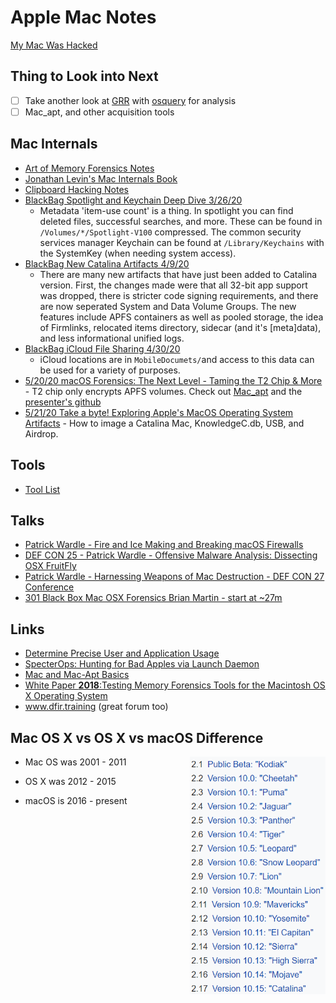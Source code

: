 # Apple Mac Notes

[My Mac Was Hacked](mymacwashacked.md)


## Thing to Look into Next

- [ ] Take another look at [GRR](https://github.com/google/grr) with [osquery](https://github.com/osquery/osquery) for analysis
- [ ] Mac\_apt, and other acquisition tools

## Mac Internals

- [Art of Memory Forensics Notes](AoMF_Mac.md)
- [Jonathan Levin's Mac Internals Book](MacInternals.md)
- [Clipboard Hacking Notes](Clipboard.md)
- [BlackBag Spotlight and Keychain Deep Dive 3/26/20](BlackBag_SpotlightAndKeychain.md)
  - Metadata 'item-use count' is a thing. In spotlight you can find deleted files, successful searches, and more. These can be found in `/Volumes/*/Spotlight-V100` compressed. The common security services manager Keychain can be found at `/Library/Keychains` with the SystemKey (when needing system access).
- [BlackBag New Catalina Artifacts 4/9/20](BlackBag_CatalinaArtifacts.md)
  - There are many new artifacts that have just been added to Catalina version. First, the changes made were that all 32-bit app support was dropped, there is stricter code signing requirements, and there are now seperated System and Data Volume Groups. The new features include APFS containers as well as pooled storage, the idea of Firmlinks, relocated items directory, sidecar (and it's [meta]data), and less informational unified logs.
- [BlackBag iCloud File Sharing 4/30/20](BlackBag_iCloudFS_sharing.md)
  - iCloud locations are in `MobileDocumets/`and access to this data can be used for a variety of purposes.
- [5/20/20 macOS Forensics: The Next Level - Taming the T2 Chip & More](TamingtheT2Chip.md) - T2 chip only encrypts APFS volumes. Check out [Mac_apt](https://github.com/ydkhatri/mac_apt) and the [presenter's github](https://github.com/ydkhatri/MacForensics)
- [5/21/20 Take a byte! Exploring Apple's MacOS Operating System Artifacts](ExploringMacOSArtifacts.md) - How to image a Catalina Mac, KnowledgeC.db, USB, and Airdrop.

## Tools

- [Tool List](ActiveDev.md)

## Talks

- [Patrick Wardle - Fire and Ice Making and Breaking macOS Firewalls](https://www.youtube.com/watch?v=UlT5KFTMn2k)
- [DEF CON 25 - Patrick Wardle - Offensive Malware Analysis: Dissecting OSX FruitFly](https://www.youtube.com/watch?v=q7VZtCUphgg&t=1s)
- [Patrick Wardle - Harnessing Weapons of Mac Destruction - DEF CON 27 Conference](https://www.youtube.com/watch?v=InL3YA_6P6s)
- [301 Black Box Mac OSX Forensics Brian Martin - start at ~27m](https://www.youtube.com/watch?v=AG72W_LVidI)

## Links

* [Determine Precise User and Application Usage](https://www.mac4n6.com/blog/2018/8/5/knowledge-is-power-using-the-knowledgecdb-database-on-macos-and-ios-to-determine-precise-user-and-application-usage)
* [SpecterOps: Hunting for Bad Apples via Launch Daemon](https://posts.specterops.io/hunting-for-bad-apples-part-1-22ef2b44c0aa)
* [Mac and Mac-Apt Basics](https://medium.com/dfir-dudes/mac-forensics-no-one-said-it-would-be-easy-8bf2f5e4956c)
* [White Paper **2018**:Testing Memory Forensics Tools for the Macintosh
  OS X Operating System](https://commons.erau.edu/cgi/viewcontent.cgi?article=1491&context=jdfsl)
* www.dfir.training (great forum too)


## Mac OS X vs OS X vs macOS Difference

- Mac OS was 2001 - 2011 <img src="Mac_README.assets/macversions.png" height=380 align="right" />

- OS X was 2012 - 2015
- macOS is 2016 - present
